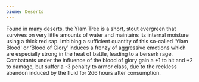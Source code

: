 ```yaml
---
biome: Deserts
---
```

Found in many deserts, the Ylam Tree is a short, stout evergreen that survives on very little amounts of water and maintains its internal moisture using a thick red sap. Imbibing a sufficient quantity of this so-called 'Ylam Blood' or ‘Blood of Glory’ induces a frenzy of aggressive emotions which are especially strong in the heat of battle, leading to a berserk rage. Combatants under the influence of the blood of glory gain a +1 to hit and +2 to damage, but suffer a -3 penalty to armor class, due to the reckless abandon induced by the fluid for 2d6 hours after consumption. 

